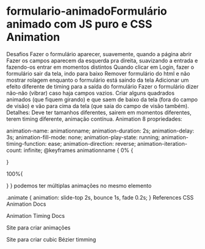 # formulario-animadoFormulário animado com JS puro e CSS Animation
Desafios
 Fazer o formulário aparecer, suavemente, quando a página abrir
 Fazer os campos aparecem da esquerda pra direita, suavizando a entrada e fazendo-os entrar em momentos distintos
 Quando clicar em Login, fazer o formulário sair da tela, indo para baixo
 Remover formulário do html e não mostrar rolagem enquanto o formulário está saindo da tela
 Adicionar um efeito diferente de timing para a saída do formulário
 Fazer o formulário dizer não-não (vibrar) caso haja campos vazios.
 Criar alguns quadrados animados (que fiquem girando) e que saem de baixo da tela (fora do campo de visão) e vão para cima da tela (que saia do campo de visão também). Detalhes: Deve ter tamanhos diferentes, sairem em momentos diferentes, terem timing diferente, animação contínua.
Animation
8 propriedades:

animation-name: animationname;
animation-duration: 2s;
animation-delay: 3s;
animation-fill-mode: none;
animation-play-state: running;
animation-timing-function: ease;
animation-direction: reverse;
animation-iteration-count: infinite;
@keyframes animationname {
  0% {

  }

  100%{

  }
}
podemos ter múltiplas animações no mesmo elemento

.animate {
  animation: slide-top 2s, bounce 1s, fade 0.2s;
}
References
CSS Animation Docs

Animation Timing Docs

Site para criar animações

Site para criar cubic Bézier timming
